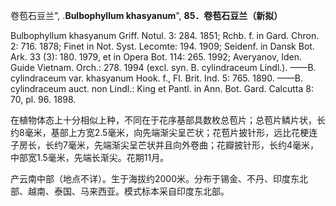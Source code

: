 卷苞石豆兰",
.**Bulbophyllum khasyanum**",
**85．卷苞石豆兰（新拟）**

Bulbophyllum khasyanum Griff. Notul. 3: 284. 1851; Rchb. f. in Gard. Chron. 2: 716. 1878; Finet in Not. Syst. Lecomte: 194. 1909; Seidenf. in Dansk Bot. Ark. 33 (3): 180. 1979, et in Opera Bot. 114: 265. 1992; Averyanov, Iden. Guide Vietnam. Orch.: 278. 1994 (excl. syn. B. cylindraceum Lindl.). ——B. cylindraceum var. khasyanum Hook. f., Fl. Brit. Ind. 5: 765. 1890. ——B. cylindraceum auct. non Lindl.: King et Pantl. in Ann. Bot. Gard. Calcutta 8: 70, pl. 96. 1898.

在植物体态上十分相似上种，不同在于花序基部具数枚总苞片；总苞片鳞片状，长约8毫米，基部上方宽2.5毫米，向先端渐尖呈芒状；花苞片披针形，远比花梗连子房长，长约7毫米，先端渐尖呈芒状并且向外卷曲；花瓣披针形，长约4毫米，中部宽1.5毫米，先端长渐尖。花期11月。

产云南中部（地点不详）。生于海拔约2000米。分布于锡金、不丹、印度东北部、越南、泰国、马来西亚。模式标本采自印度东北部。
